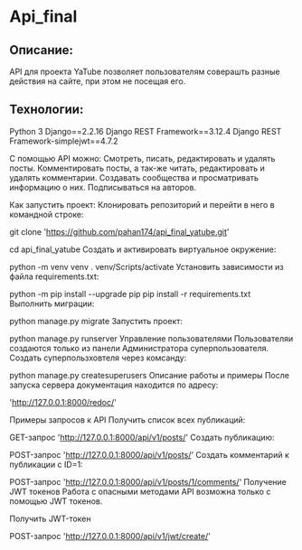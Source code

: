 # Api_final

## Описание:
API для проекта YaTube позволяет пользователям соверашть разные действия на сайте, при этом не посещая его.

## Технологии:
Python 3
Django==2.2.16
Django REST Framework==3.12.4
Django REST Framework-simplejwt==4.7.2

С помощью API можно:
Смотреть, писать, редактировать и удалять посты.
Комментировать посты, а так-же читать, редактировать и удалять комментарии.
Создавать сообщества и просматривать информацию о них.
Подписываться на авторов.

Как запустить проект:
Клонировать репозиторий и перейти в него в командной строке:

git clone 'https://github.com/pahan174/api_final_yatube.git'

cd api_final_yatube
Cоздать и активировать виртуальное окружение:

python -m venv venv
. venv/Scripts/activate
Установить зависимости из файла requirements.txt:

python -m pip install --upgrade pip
pip install -r requirements.txt
Выполнить миграции:

python manage.py migrate
Запустить проект:

python manage.py runserver
Управление пользователями
Пользователяи создаются только из панели Администратора суперпользователя. Создать суперпользховтеля через комсанду:

python manage.py createsuperusers
Описание работы и примеры
После запуска сервера документация находится по адресу:

'http://127.0.0.1:8000/redoc/'

Примеры запросов к API
Получить список всех публикаций:

GET-запрос
'http://127.0.0.1:8000/api/v1/posts/'
Создать публикацию:

POST-запрос
'http://127.0.0.1:8000/api/v1/posts/'
Создать комментарий к публикации с ID=1:

POST-запрос
'http://127.0.0.1:8000/api/v1/posts/1/comments/'
Получение JWT токенов
Работа с опасными методами API возможна только с помощью JWT токенов.

Получить JWT-токен

POST-запрос
'http://127.0.0.1:8000/api/v1/jwt/create/'
